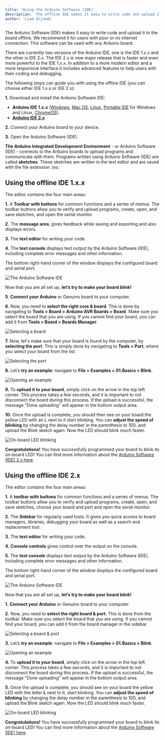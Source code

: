 ```yaml
---
title: 'Using the Arduino Software (IDE)'
description: 'The offline IDE makes it easy to write code and upload it to the board without an Internet connection.'
author: 'Liam Aljundi'
---
```


The Arduino Software (IDE) makes it easy to write code and upload it to the board offline. We recommend it for users with poor or no internet connection. This software can be used with any Arduino board.

There are currently two versions of the Arduino IDE, one is the IDE 1.x.x and the other is IDE 2.x. The IDE 2.x is new major release that is faster and even more powerful to the IDE 1.x.x. In addition to a more modern editor and a more responsive interface it includes advanced features to help users with their coding and debugging.

The following steps can guide you with using the offline IDE (you can choose either IDE 1.x.x or IDE 2.x):

**1.** Download and install the Arduino Software IDE:

   - **Arduino IDE 1.x.x** ([Windows](https://www.arduino.cc/en/Guide/Windows), [Mac OS](https://www.arduino.cc/en/Guide/macOS), [Linux](https://www.arduino.cc/en/Guide/Linux), [Portable IDE](https://www.arduino.cc/en/Guide/PortableIDE) for Windows and Linux, [ChromeOS](https://chrome.google.com/webstore/detail/arduino-create/dcgicpihgkmccjigalccipmjlnjopdfe)).
   - [**Arduino IDE 2.x**]([https://www.arduino.cc/en/Tutorial/getting-started-with-ide-v2/ide-v2-downloading-and-installing](https://www.arduino.cc/en/Tutorial/getting-started-with-ide-v2/ide-v2-downloading-and-installing))

**2.** Connect your Arduino board to your device.

**3.** Open the Arduino Software (IDE).

**The Arduino Integrated Development Environment** - or Arduino Software (IDE) - connects to the Arduino boards to upload programs and communicate with them. Programs written using Arduino Software (IDE) are called **sketches**. These sketches are written in the text editor and are saved with the file extension .ino.

## Using the offline IDE 1.x.x

The editor contains the four main areas:

**1.** A **Toolbar with buttons** for common functions and a series of menus. The toolbar buttons allow you to verify and upload programs, create, open, and save sketches, and open the serial monitor.

**2.** The **message area**, gives feedback while saving and exporting and also displays errors.

**3.** The **text editor** for writing your code.

**4.** The **text console** displays text output by the Arduino Software (IDE), including complete error messages and other information.

The bottom right-hand corner of the window displays the configured board and serial port.

![The Arduino Software IDE](./assets/arduino-ide-interface.png)

Now that you are all set up, **let’s try to make your board blink!**

**5**. **Connect your Arduino** or Genuino board to your computer.

**6.** Now, you need to **select the right core & board**. This is done by navigating to **Tools > Board > Arduino AVR Boards > Board**. Make sure you select the board that you are using. If you cannot find your board, you can add it from **Tools > Board > Boards Manager**.

![Selecting a board](./assets/install*avr*02.png)

**7.** Now, let's make sure that your board is found by the computer, by **selecting the port**. This is simply done by navigating to **Tools > Port**, where you select your board from the list.

![Selecting the port](./assets/install*avr*03.png)

**8.** Let’s **try an example**: navigate to **File > Examples > 01.Basics > Blink.**

![Opening an example](./assets/install*avr*04.png)

**9.** To **upload it to your board**, simply click on the arrow in the top left corner. This process takes a few seconds, and it is important to not disconnect the board during this process. If the upload is successful, the message "Done uploading" will appear in the bottom output area.

**10.** Once the upload is complete, you should then see on your board the yellow LED with an L next to it start blinking. You can **adjust the speed of blinking** by changing the delay number in the parenthesis to 100, and upload the Blink sketch again. Now the LED should blink much faster.

![On-board LED blinking](./assets/onboard-led-blinking.gif)

**Congratulations!** You have successfully programmed your board to blink its on-board LED! You can find more information about the [Arduino Software (IDE) 2.x here](https://www.arduino.cc/en/Tutorial/getting-started-with-ide-v2).

## Using the offline IDE 2.x

The editor contains the four main areas:

**1.** A **toolbar with buttons** for common functions and a series of menus. The toolbar buttons allow you to verify and upload programs, create, open, and save sketches, choose your board and port and open the serial monitor.

**2.** The **Sidebar** for regularly used tools. It gives you quick access to board managers, libraries, debugging your board as well as a search and replacement tool.

**3.** The **text editor** for writing your code.

**4.** **Console controls** gives control over the output on the console.

**5.** The **text console** displays text output by the Arduino Software (IDE), including complete error messages and other information.

The bottom right-hand corner of the window displays the configured board and serial port.

![The Arduino Software IDE](./assets/ide-20.png)

Now that you are all set up, **let’s try to make your board blink!**

**1.** **Connect your Arduino** or Genuino board to your computer.

**2.** Now, you need to **select the right board & port**. This is done from the toolbar. Make sure you select the board that you are using. If you cannot find your board, you can add it from the board manager in the sidebar.

![Selecting a board & port](./assets/select-board-port.png)

**3.** Let’s **try an example**: navigate to **File > Examples > 01.Basics > Blink.**

![Opening an example](./assets/open-example.png)

**4.** To **upload it to your board**, simply click on the arrow in the top left corner. This process takes a few seconds, and it is important to not disconnect the board during this process. If the upload is successful, the message "Done uploading" will appear in the bottom output area.

**5.** Once the upload is complete, you should see on your board the yellow LED with the letter **L** next to it, start blinking. You can **adjust the speed of blinking** by changing the delay number in the parenthesis to 100, and upload the Blink sketch again. Now the LED should blink much faster.

![On-board LED blinking](./assets/onboard-led-blinking.gif)

**Congratulations!** You have successfully programmed your board to blink its on-board LED! You can find more information about the [Arduino Software (IDE) here](/software/ide-v2).
